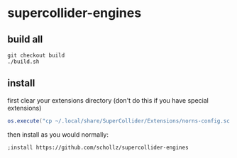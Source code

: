 # supercollider-engines

## build all

```
git checkout build
./build.sh
```

## install

first clear your extensions directory (don't do this if you have special extensions)

```lua
os.execute("cp ~/.local/share/SuperCollider/Extensions/norns-config.sc /tmp/ && rm -rf ~/.local/share/SuperCollider/Extensions/* && mv /tmp/norns-config.sc ~/.local/share/SuperCollider/Extensions/")
```

then install as you would normally:

```
;install https://github.com/schollz/supercollider-engines
```
